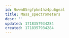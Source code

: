 ```yaml
---
id: 9wwn85rgfpkn1hz4pu6geal
title: Mass_spectrometers
desc: ''
updated: 1718357934284
created: 1718357934284
---
```

